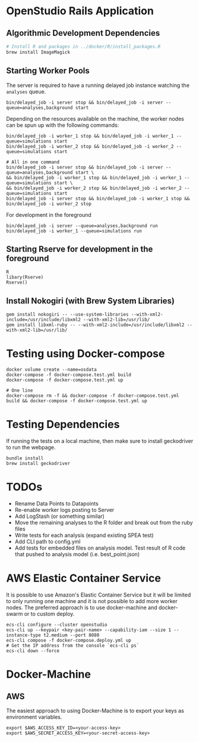 # OpenStudio Rails Application

## Algorithmic Development Dependencies

```bash
# Install R and packages in ../docker/R/install_packages.R
brew install ImageMagick
```
## Starting Worker Pools

The server is required to have a running delayed job instance watching
the `analyses` queue. 

```
bin/delayed_job -i server stop && bin/delayed_job -i server --queue=analyses,background start
```

Depending on the resources available on the machine, the worker nodes
can be spun up with the following commands:

```
bin/delayed_job -i worker_1 stop && bin/delayed_job -i worker_1 --queue=simulations start
bin/delayed_job -i worker_2 stop && bin/delayed_job -i worker_2 --queue=simulations start
```


```
# All in one command
bin/delayed_job -i server stop && bin/delayed_job -i server --queue=analyses,background start \
&& bin/delayed_job -i worker_1 stop && bin/delayed_job -i worker_1 --queue=simulations start \
&& bin/delayed_job -i worker_2 stop && bin/delayed_job -i worker_2 --queue=simulations start
bin/delayed_job -i server stop && bin/delayed_job -i worker_1 stop && bin/delayed_job -i worker_2 stop
```

For development in the foreground

```
bin/delayed_job -i server --queue=analyses,background run
bin/delayed_job -i worker_1 --queue=simulations run
```

## Starting Rserve for development in the foreground

```
R
libary(Rserve)
Rserve()

```

## Install Nokogiri (with Brew System Libraries)

```
gem install nokogiri -- --use-system-libraries --with-xml2-include=/usr/include/libxml2 --with-xml2-lib=/usr/lib/
gem install libxml-ruby -- --with-xml2-include=/usr/include/libxml2 --with-xml2-lib=/usr/lib/
```

# Testing using Docker-compose

```
docker volume create --name=osdata
docker-compose -f docker-compose.test.yml build
docker-compose -f docker-compose.test.yml up

# One line
docker-compose rm -f && docker-compose -f docker-compose.test.yml build && docker-compose -f docker-compose.test.yml up
```

# Testing Dependencies

If running the tests on a local machine, then make sure to install
geckodriver to run the webpage.

```
bundle install
brew install geckodriver
```
# TODOs

* Rename Data Points to Datapoints
* Re-enable worker logs posting to Server
* Add LogStash (or something similar)
* Move the remaining analyses to the R folder and break out from the ruby files
* Write tests for each analysis (expand existing SPEA test)
* Add CLI path to config.yml
* Add tests for embedded files on analysis model. Test result of R code that pushed to analysis model (i.e. best_point.json)

# AWS Elastic Container Service

It is possible to use Amazon's Elastic Container Service but it will
be limited to only running one machine and it is not possible to add
more worker nodes. The preferred approach is to use docker-machine and 
docker-swarm or to custom deploy.

```
ecs-cli configure --cluster openstudio
ecs-cli up --keypair <key-pair-name> --capability-iam --size 1 --instance-type t2.medium --port 8080
ecs-cli compose -f docker-compose.deploy.yml up
# Get the IP address from the console `ecs-cli ps`
ecs-cli down --force
```


# Docker-Machine

## AWS

The easiest approach to using Docker-Machine is to export your keys as
environment variables.

```
export $AWS_ACCESS_KEY_ID=<your-access-key>
export $AWS_SECRET_ACCESS_KEY=<your-secret-access-key>
```

